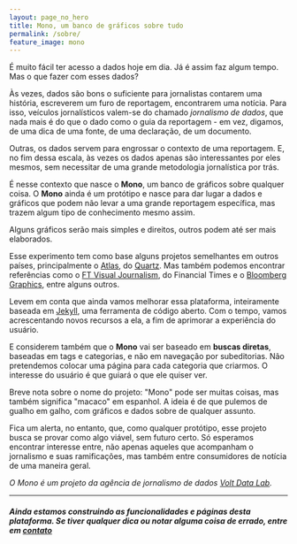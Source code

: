 ```yaml
---
layout: page_no_hero
title: Mono, um banco de gráficos sobre tudo
permalink: /sobre/
feature_image: mono
---
```


É muito fácil ter acesso a dados hoje em dia. Já é assim faz algum tempo. Mas o que fazer com esses dados?

Às vezes, dados são bons o suficiente para jornalistas contarem uma história, escreverem um furo de reportagem, encontrarem uma notícia. Para isso, veículos jornalísticos valem-se do chamado *jornalismo de dados*, que nada mais é do que o dado como o guia da reportagem - em vez, digamos, de uma dica de uma fonte, de uma declaração, de um documento.

Outras, os dados servem para engrossar o contexto de uma reportagem. E, no fim dessa escala, às vezes os dados apenas são interessantes por eles mesmos, sem necessitar de uma grande metodologia jornalística por trás.

É nesse contexto que nasce o **Mono**, um banco de gráficos sobre qualquer coisa. O **Mono** ainda é um protótipo e nasce para dar lugar a dados e gráficos que podem não levar a uma grande reportagem específica, mas trazem algum tipo de conhecimento mesmo assim.

Alguns gráficos serão mais simples e direitos, outros podem até ser mais elaborados.

Esse experimento tem como base alguns projetos semelhantes em outros países, principalmente o [Atlas](https://www.theatlas.com), do [Quartz](https://qz.com/). Mas também podemos encontrar referências como o [FT Visual Journalism](https://www.ft.com/visual-journalism), do Financial Times e o [Bloomberg Graphics](https://www.bloomberg.com/graphics), entre alguns outros.

Levem em conta que ainda vamos melhorar essa plataforma, inteiramente baseada em [Jekyll](https://jekyllrb.com/), uma ferramenta de código aberto. Com o tempo, vamos acrescentando novos recursos a ela, a fim de aprimorar a experiência do usuário.

E considerem também que o **Mono** vai ser baseado em **buscas diretas**, baseadas em tags e categorias, e não em navegação por subeditorias. Não pretendemos colocar uma página para cada categoria que criarmos. O interesse do usuário é que guiará o que ele quiser ver.

Breve nota sobre o nome do projeto: "Mono" pode ser muitas coisas, mas também significa "macaco" em espanhol. A ideia é de que pulemos de gualho em galho, com gráficos e dados sobre de qualquer assunto.

Fica um alerta, no entanto, que, como qualquer protótipo, esse projeto busca se provar como algo viável, sem futuro certo. Só esperamos encontrar interesse entre, não apenas aqueles que acompanham o jornalismo e suas ramificações, mas também entre consumidores de notícia de uma maneira geral.

*O Mono é um projeto da agência de jornalismo de dados [Volt Data Lab](https://voltdata.info).*

---

##### **Ainda estamos construindo as funcionalidades e páginas desta plataforma. Se tiver qualquer dica ou notar alguma coisa de errado, entre em [contato](/contato)**
